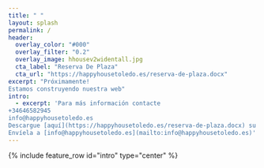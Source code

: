 ```yaml
---
title: " "
layout: splash
permalink: /
header:
  overlay_color: "#000"
  overlay_filter: "0.2"
  overlay_image: hhousev2widentall.jpg
  cta_label: "Reserva De Plaza"
  cta_url: "https://happyhousetoledo.es/reserva-de-plaza.docx"
excerpt: "Próximamente!
Estamos construyendo nuestra web"
intro: 
  - excerpt: 'Para más información contacte
+34646582945
info@happyhousetoledo.es
Descargue [aquí](https://happyhousetoledo.es/reserva-de-plaza.docx) su Solicitud de Plaza
Envíela a [info@happyhousetoledo.es](mailto:info@happyhousetoledo.es)'
---
```

{% include feature_row id="intro" type="center" %}
